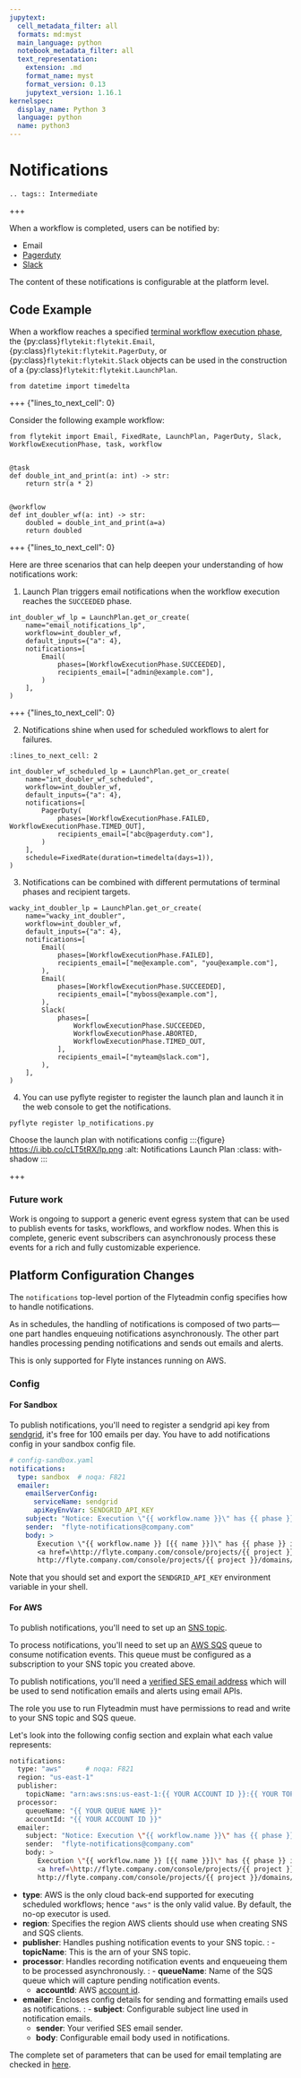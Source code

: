 ```yaml
---
jupytext:
  cell_metadata_filter: all
  formats: md:myst
  main_language: python
  notebook_metadata_filter: all
  text_representation:
    extension: .md
    format_name: myst
    format_version: 0.13
    jupytext_version: 1.16.1
kernelspec:
  display_name: Python 3
  language: python
  name: python3
---
```


# Notifications

```{eval-rst}
.. tags:: Intermediate

```

+++

When a workflow is completed, users can be notified by:

- Email
- [Pagerduty](https://support.pagerduty.com/docs/email-integration-guide#integrating-with-a-pagerduty-service)
- [Slack](https://slack.com/help/articles/206819278-Send-emails-to-Slack)

The content of these notifications is configurable at the platform level.

## Code Example

When a workflow reaches a specified [terminal workflow execution phase](https://github.com/flyteorg/flytekit/blob/v0.16.0b7/flytekit/core/notification.py#L10,L15),
the {py:class}`flytekit:flytekit.Email`, {py:class}`flytekit:flytekit.PagerDuty`, or {py:class}`flytekit:flytekit.Slack`
objects can be used in the construction of a {py:class}`flytekit:flytekit.LaunchPlan`.

```{code-cell}
from datetime import timedelta
```

+++ {"lines_to_next_cell": 0}

Consider the following example workflow:

```{code-cell}
from flytekit import Email, FixedRate, LaunchPlan, PagerDuty, Slack, WorkflowExecutionPhase, task, workflow


@task
def double_int_and_print(a: int) -> str:
    return str(a * 2)


@workflow
def int_doubler_wf(a: int) -> str:
    doubled = double_int_and_print(a=a)
    return doubled
```

+++ {"lines_to_next_cell": 0}

Here are three scenarios that can help deepen your understanding of how notifications work:

1. Launch Plan triggers email notifications when the workflow execution reaches the `SUCCEEDED` phase.

```{code-cell}
int_doubler_wf_lp = LaunchPlan.get_or_create(
    name="email_notifications_lp",
    workflow=int_doubler_wf,
    default_inputs={"a": 4},
    notifications=[
        Email(
            phases=[WorkflowExecutionPhase.SUCCEEDED],
            recipients_email=["admin@example.com"],
        )
    ],
)
```

+++ {"lines_to_next_cell": 0}

2. Notifications shine when used for scheduled workflows to alert for failures.

```{code-cell}
:lines_to_next_cell: 2

int_doubler_wf_scheduled_lp = LaunchPlan.get_or_create(
    name="int_doubler_wf_scheduled",
    workflow=int_doubler_wf,
    default_inputs={"a": 4},
    notifications=[
        PagerDuty(
            phases=[WorkflowExecutionPhase.FAILED, WorkflowExecutionPhase.TIMED_OUT],
            recipients_email=["abc@pagerduty.com"],
        )
    ],
    schedule=FixedRate(duration=timedelta(days=1)),
)
```

3. Notifications can be combined with different permutations of terminal phases and recipient targets.

```{code-cell}
wacky_int_doubler_lp = LaunchPlan.get_or_create(
    name="wacky_int_doubler",
    workflow=int_doubler_wf,
    default_inputs={"a": 4},
    notifications=[
        Email(
            phases=[WorkflowExecutionPhase.FAILED],
            recipients_email=["me@example.com", "you@example.com"],
        ),
        Email(
            phases=[WorkflowExecutionPhase.SUCCEEDED],
            recipients_email=["myboss@example.com"],
        ),
        Slack(
            phases=[
                WorkflowExecutionPhase.SUCCEEDED,
                WorkflowExecutionPhase.ABORTED,
                WorkflowExecutionPhase.TIMED_OUT,
            ],
            recipients_email=["myteam@slack.com"],
        ),
    ],
)
```

4. You can use pyflyte register to register the launch plan and launch it in the web console to get the notifications.

```
pyflyte register lp_notifications.py
```

Choose the launch plan with notifications config
:::{figure} https://i.ibb.co/cLT5tRX/lp.png
:alt: Notifications Launch Plan
:class: with-shadow
:::

+++

### Future work

Work is ongoing to support a generic event egress system that can be used to publish events for tasks, workflows, and
workflow nodes. When this is complete, generic event subscribers can asynchronously process these events for a rich
and fully customizable experience.

## Platform Configuration Changes

The `notifications` top-level portion of the Flyteadmin config specifies how to handle notifications.

As in schedules, the handling of notifications is composed of two parts— one part handles enqueuing notifications asynchronously. The other part handles processing pending notifications and sends out emails and alerts.

This is only supported for Flyte instances running on AWS.

### Config
#### For Sandbox
To publish notifications, you'll need to register a sendgrid api key from [sendgrid](https://sendgrid.com/), it's free for 100 emails per day.
You have to add notifications config in your sandbox config file.

```yaml
# config-sandbox.yaml
notifications:
  type: sandbox  # noqa: F821
  emailer:
    emailServerConfig:
      serviceName: sendgrid
      apiKeyEnvVar: SENDGRID_API_KEY
    subject: "Notice: Execution \"{{ workflow.name }}\" has {{ phase }} in \"{{ domain }}\"."
    sender:  "flyte-notifications@company.com"
    body: >
       Execution \"{{ workflow.name }} [{{ name }}]\" has {{ phase }} in \"{{ domain }}\". View details at
       <a href=\http://flyte.company.com/console/projects/{{ project }}/domains/{{ domain }}/executions/{{ name }}>
       http://flyte.company.com/console/projects/{{ project }}/domains/{{ domain }}/executions/{{ name }}</a>. {{ error }}
```

Note that you should set and export the `SENDGRID_API_KEY` environment variable in your shell.

#### For AWS
To publish notifications, you'll need to set up an [SNS topic](https://aws.amazon.com/sns/?whats-new-cards.sort-by=item.additionalFields.postDateTime&whats-new-cards.sort-order=desc).

To process notifications, you'll need to set up an [AWS SQS](https://aws.amazon.com/sqs/) queue to consume notification events. This queue must be configured as a subscription to your SNS topic you created above.

To publish notifications, you'll need a [verified SES email address](https://docs.aws.amazon.com/ses/latest/DeveloperGuide/verify-addresses-and-domains.html) which will be used to send notification emails and alerts using email APIs.

The role you use to run Flyteadmin must have permissions to read and write to your SNS topic and SQS queue.

Let's look into the following config section and explain what each value represents:

```bash
notifications:
  type: "aws"      # noqa: F821
  region: "us-east-1"
  publisher:
    topicName: "arn:aws:sns:us-east-1:{{ YOUR ACCOUNT ID }}:{{ YOUR TOPIC }}"
  processor:
    queueName: "{{ YOUR QUEUE NAME }}"
    accountId: "{{ YOUR ACCOUNT ID }}"
  emailer:
    subject: "Notice: Execution \"{{ workflow.name }}\" has {{ phase }} in \"{{ domain }}\"."
    sender:  "flyte-notifications@company.com"
    body: >
       Execution \"{{ workflow.name }} [{{ name }}]\" has {{ phase }} in \"{{ domain }}\". View details at
       <a href=\http://flyte.company.com/console/projects/{{ project }}/domains/{{ domain }}/executions/{{ name }}>
       http://flyte.company.com/console/projects/{{ project }}/domains/{{ domain }}/executions/{{ name }}</a>. {{ error }}
```

- **type**: AWS is the only cloud back-end supported for executing scheduled workflows; hence `"aws"` is the only valid value. By default, the no-op executor is used.
- **region**: Specifies the region AWS clients should use when creating SNS and SQS clients.
- **publisher**: Handles pushing notification events to your SNS topic.
  : - **topicName**: This is the arn of your SNS topic.
- **processor**: Handles recording notification events and enqueueing them to be processed asynchronously.
  : - **queueName**: Name of the SQS queue which will capture pending notification events.
    - **accountId**: AWS [account id](https://docs.aws.amazon.com/IAM/latest/UserGuide/console_account-alias.html#FindingYourAWSId).
- **emailer**: Encloses config details for sending and formatting emails used as notifications.
  : - **subject**: Configurable subject line used in notification emails.
    - **sender**: Your verified SES email sender.
    - **body**: Configurable email body used in notifications.

The complete set of parameters that can be used for email templating are checked in [here](https://github.com/flyteorg/flyteadmin/blob/a84223dab00dfa52d8ba1ed2d057e77b6c6ab6a7/pkg/async/notifications/email.go#L18,L30).
